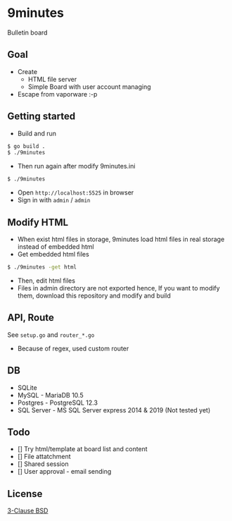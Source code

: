 # 9minutes

Bulletin board

## Goal

* Create
    * HTML file server
    * Simple Board with user account managing
* Escape from vaporware :-p

## Getting started

* Build and run
```sh
$ go build .
$ ./9minutes
```
* Then run again after modify 9minutes.ini
```sh
$ ./9minutes
```
* Open `http://localhost:5525` in browser
* Sign in with `admin` / `admin`


## Modify HTML

* When exist html files in storage, 9minutes load html files in real storage instead of embedded html
* Get embedded html files
```sh
$ ./9minutes -get html
```
* Then, edit html files
* Files in admin directory are not exported hence, If you want to modify them, download this repository and modify and build


## API, Route

See `setup.go` and `router_*.go`

* Because of regex, used custom router


## DB

* SQLite
* MySQL - MariaDB 10.5
* Postgres - PostgreSQL 12.3
* SQL Server - MS SQL Server express 2014 & 2019 (Not tested yet)


## Todo
* [] Try html/template at board list and content
* [] File attatchment
* [] Shared session
* [] User approval - email sending

## License

[3-Clause BSD](https://opensource.org/licenses/BSD-3-Clause)
